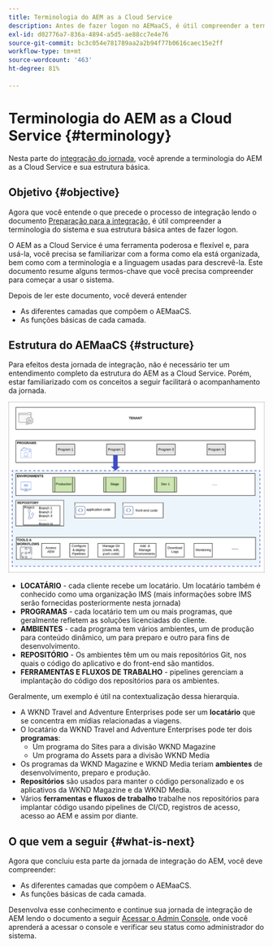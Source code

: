 ```yaml
---
title: Terminologia do AEM as a Cloud Service
description: Antes de fazer logon no AEMaaCS, é útil compreender a terminologia do sistema e sua estrutura básica.
exl-id: d02776a7-836a-4894-a5d5-ae88cc7e4e76
source-git-commit: bc3c054e781789aa2a2b94f77b0616caec15e2ff
workflow-type: tm+mt
source-wordcount: '463'
ht-degree: 81%

---
```


# Terminologia do AEM as a Cloud Service {#terminology}

Nesta parte do [integração do jornada,](overview.md) você aprende a terminologia do AEM as a Cloud Service e sua estrutura básica.

## Objetivo {#objective}

Agora que você entende o que precede o processo de integração lendo o documento [Preparação para a integração,](preparation.md) é útil compreender a terminologia do sistema e sua estrutura básica antes de fazer logon.

O AEM as a Cloud Service é uma ferramenta poderosa e flexível e, para usá-la, você precisa se familiarizar com a forma como ela está organizada, bem como com a terminologia e a linguagem usadas para descrevê-la. Este documento resume alguns termos-chave que você precisa compreender para começar a usar o sistema.

Depois de ler este documento, você deverá entender

* As diferentes camadas que compõem o AEMaaCS.
* As funções básicas de cada camada.

## Estrutura do AEMaaCS {#structure}

Para efeitos desta jornada de integração, não é necessário ter um entendimento completo da estrutura do AEM as a Cloud Service. Porém, estar familiarizado com os conceitos a seguir facilitará o acompanhamento da jornada.

![Estrutura do Cloud Manager](/help/journey-sites/quick-site/assets/cloud-manager-structure.png)

* **LOCATÁRIO** - cada cliente recebe um locatário. Um locatário também é conhecido como uma organização IMS (mais informações sobre IMS serão fornecidas posteriormente nesta jornada)
* **PROGRAMAS** - cada locatário tem um ou mais programas, que geralmente refletem as soluções licenciadas do cliente.
* **AMBIENTES** - cada programa tem vários ambientes, um de produção para conteúdo dinâmico, um para preparo e outro para fins de desenvolvimento.
* **REPOSITÓRIO** - Os ambientes têm um ou mais repositórios Git, nos quais o código do aplicativo e do front-end são mantidos.
* **FERRAMENTAS E FLUXOS DE TRABALHO** - pipelines gerenciam a implantação do código dos repositórios para os ambientes.

Geralmente, um exemplo é útil na contextualização dessa hierarquia.

* A WKND Travel and Adventure Enterprises pode ser um **locatário** que se concentra em mídias relacionadas a viagens.
* O locatário da WKND Travel and Adventure Enterprises pode ter dois **programas**:
   * Um programa do Sites para a divisão WKND Magazine
   * Um programa do Assets para a divisão WKND Media
* Os programas da WKND Magazine e WKND Media teriam **ambientes** de desenvolvimento, preparo e produção.
* **Repositórios** são usados para manter o código personalizado e os aplicativos da WKND Magazine e da WKND Media.
* Vários **ferramentas e fluxos de trabalho** trabalhe nos repositórios para implantar código usando pipelines de CI/CD, registros de acesso, acesso ao AEM e assim por diante.

## O que vem a seguir {#what-is-next}

Agora que concluiu esta parte da jornada de integração do AEM, você deve compreender:

* As diferentes camadas que compõem o AEMaaCS.
* As funções básicas de cada camada.

Desenvolva esse conhecimento e continue sua jornada de integração de AEM lendo o documento a seguir [Acessar o Admin Console](admin-console.md), onde você aprenderá a acessar o console e verificar seu status como administrador do sistema.
